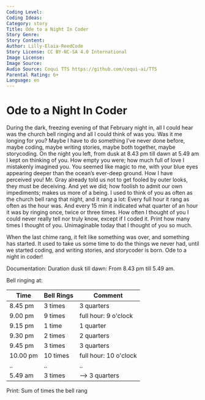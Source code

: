 ```yaml
---
Coding Level:
Coding Ideas:
Category: story
Title: Ode to a Night In Coder
Story Genre:
Story Content:
Author: Lilly-Elaia-ReedCode
Story License: CC BY-NC-SA 4.0 International
Image License:
Image Source:
Audio Source: Coqui TTS https://github.com/coqui-ai/TTS
Parental Rating: 6+
Language: en
---
```


# Ode to a Night In Coder

During the dark, freezing evening of that February night in, all I could hear
was the church bell ringing and all I could think of was you. Was it me longing
for you? Maybe I have to do something I’ve never done before, maybe coding,
maybe writing stories, maybe both together, maybe storycoding. On the night you
left, from dusk at 8.43 pm till dawn at 5.49 am I kept on thinking of you. How
empty you were; how much full of love I mistakenly imagined you. You seemed like
magic to me, with your blue eyes appearing deeper than the ocean’s ever-deep
ground. How I have perceived you! Mr. Gray already told us not to get fooled by
outer looks, they must be deceiving. And yet we did; how foolish to admit our
own impediments; makes us more of a being. I used to think of you as often as
the church bell rang that night, and it rang a lot: Every full hour it rang as
often as the hour was. And every 15 min it indicated what quarter of an hour it
was by ringing once, twice or three times. How often I thought of you I could
never really tell nor truly know, except if I coded it. Print how many times I
thought of you. Unimaginable today that I thought of you so much.

When the last chime rang, it felt like something was over, and something has
started. It used to take us some time to do the things we never had, until we
started coding, and writing stories, and storycoder is born. Ode to a night in
coder!

Documentation: Duration dusk till dawn: From 8.43 pm till 5.49 am.

Bell ringing at:

| Time     | Bell Rings | Comment               |
|----------|------------|-----------------------|
| 8.45 pm  | 3 times    | 3 quarters            |
| 9.00 pm  | 9 times    | full hour: 9 o'clock  |
| 9.15 pm  | 1 time     | 1 quarter             |
| 9.30 pm  | 2 times    | 2 quarters            |
| 9.45 pm  | 3 times    | 3 quarters            |
| 10.00 pm | 10 times   | full hour: 10 o'clock |
| ..       | ..         | ..                    |
| 5.49 am  | 3 times    | --> 3 quarters        |

Print: Sum of times the bell rang
